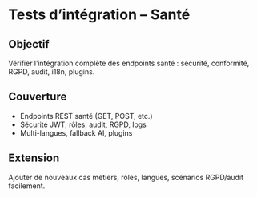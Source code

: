 # Tests d’intégration – Santé

## Objectif
Vérifier l’intégration complète des endpoints santé : sécurité, conformité, RGPD, audit, i18n, plugins.

## Couverture
- Endpoints REST santé (GET, POST, etc.)
- Sécurité JWT, rôles, audit, RGPD, logs
- Multi-langues, fallback AI, plugins

## Extension
Ajouter de nouveaux cas métiers, rôles, langues, scénarios RGPD/audit facilement.
